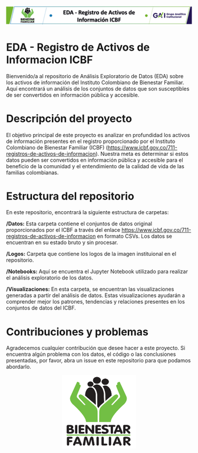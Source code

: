 ![Grupo de Analítica Institucional ICBF](https://github.com/MiguelEconomics/Registro-de-Activos-de-Informacion-ICBF/blob/main/Logos/Header.png?raw=true)

# EDA - Registro de Activos de Informacion ICBF

Bienvenido/a al repositorio de Análisis Exploratorio de Datos (EDA) sobre los activos de información del Instituto Colombiano de Bienestar Familiar. Aquí encontrará un análisis de los conjuntos de datos que son susceptibles de ser convertidos en información pública y accesible.

# Descripción del proyecto

El objetivo principal de este proyecto es analizar en profundidad los activos de información presentes en el registro proporcionado por el Instituto Colombiano de Bienestar Familiar (ICBF) (https://www.icbf.gov.co/711-registros-de-activos-de-informacion). Nuestra meta es determinar si estos datos pueden ser convertidos en información pública y accesible para el beneficio de la comunidad y el entendimiento de la calidad de vida de las familias colombianas.

# Estructura del repositorio
En este repositorio, encontrará la siguiente estructura de carpetas:

**/Datos:** Esta carpeta contiene el conjuntos de datos original proporcionados por el ICBF a través del enlace https://www.icbf.gov.co/711-registros-de-activos-de-informacion en formato CSVs. Los datos se encuentran en su estado bruto y sin procesar.

**/Logos:** Carpeta que contiene los logos de la imagen instituional en el repositorio.

**/Notebooks:** Aquí se encuentra el Jupyter Notebook utilizado para realizar el análisis exploratorio de los datos.

**/Visualizaciones:** En esta carpeta, se encuentran las visualizaciones generadas a partir del análisis de datos. Estas visualizaciones ayudarán a comprender mejor los patrones, tendencias y relaciones presentes en los conjuntos de datos del ICBF.

# Contribuciones y problemas

Agradecemos cualquier contribución que desee hacer a este proyecto. Si encuentra algún problema con los datos, el código o las conclusiones presentadas, por favor, 
abra un issue en este repositorio para que podamos abordarlo.

<p align="center">
  <img src="https://github.com/MiguelEconomics/Registro-de-Activos-de-Informacion-ICBF/blob/main/Logos/icbf-logo.png?raw=true" alt="Logo ICBF" width="200" height="200">
</p>

